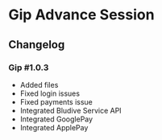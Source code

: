 # Gip Advance Session

## Changelog

### Gip #1.0.3
- Added files
- Fixed login issues
- Fixed payments issue
- Integrated Bludive Service API
- Integrated GooglePay
- Integrated ApplePay
